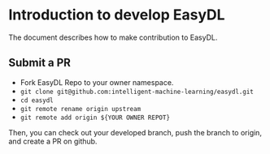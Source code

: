 # Introduction to develop EasyDL

The document describes how to make contribution to EasyDL.

## Submit a PR

- Fork EasyDL Repo to your owner namespace.
- `git clone git@github.com:intelligent-machine-learning/easydl.git`
- `cd easydl`
- `git remote rename origin upstream`
- `git remote add origin ${YOUR OWNER REPOT}`

Then, you can check out your developed branch, push the branch to origin,
and create a PR on github.
